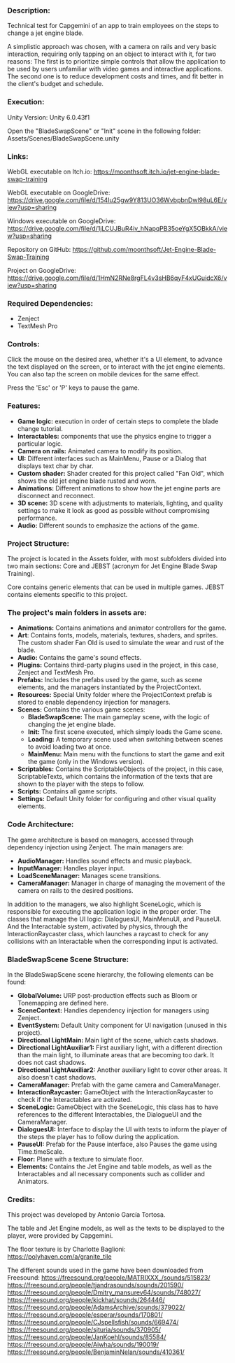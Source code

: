 ### Description:
Technical test for Capgemini of an app to train employees on the steps to change a jet engine blade.

A simplistic approach was chosen, with a camera on rails and very basic interaction, requiring only tapping on an object to interact with it, for two reasons:
The first is to prioritize simple controls that allow the application to be used by users unfamiliar with video games and interactive applications.
The second one is to reduce development costs and times, and fit better in the client's budget and schedule.

### Execution:
Unity Version: Unity 6.0.43f1

Open the "BladeSwapScene" or "Init" scene in the following folder: Assets/Scenes/BladeSwapScene.unity

### Links:
WebGL executable on Itch.io:
https://moonthsoft.itch.io/jet-engine-blade-swap-training

WebGL executable on GoogleDrive:
https://drive.google.com/file/d/154Iu25gw9Y813UO36WvbpbnDwl98uL6E/view?usp=sharing

Windows executable on GoogleDrive: 
https://drive.google.com/file/d/1jLCUJBuR4iv_hNapqPB35oeYgX5OBkkA/view?usp=sharing

Repository on GitHub:
https://github.com/moonthsoft/Jet-Engine-Blade-Swap-Training

Project on GoogleDrive:
https://drive.google.com/file/d/1HmN2RNe8rgFL4v3sHB6qyF4xUGuidcX6/view?usp=sharing

### Required Dependencies:
- Zenject
- TextMesh Pro

### Controls:
Click the mouse on the desired area, whether it's a UI element, to advance the text displayed on the screen, or to interact with the jet engine elements. 
You can also tap the screen on mobile devices for the same effect.

Press the 'Esc' or 'P' keys to pause the game.

### Features:
- __Game logic:__ execution in order of certain steps to complete the blade change tutorial.
- __Interactables:__ components that use the physics engine to trigger a particular logic.
- __Camera on rails:__ Animated camera to modify its position.
- __UI:__ Different interfaces such as MainMenu, Pause or a Dialog that displays text char by char.
- __Custom shader:__ Shader created for this project called "Fan Old", which shows the old jet engine blade rusted and worn.
- __Animations:__ Different animations to show how the jet engine parts are disconnect and reconnect.
- __3D scene:__ 3D scene with adjustments to materials, lighting, and quality settings to make it look as good as possible without compromising performance.
- __Audio:__ Different sounds to emphasize the actions of the game.

### Project Structure:
The project is located in the Assets folder, with most subfolders divided into two main sections: Core and JEBST (acronym for Jet Engine Blade Swap Training).

Core contains generic elements that can be used in multiple games. JEBST contains elements specific to this project.

### The project's main folders in assets are:
- __Animations:__ Contains animations and animator controllers for the game.
- __Art__: Contains fonts, models, materials, textures, shaders, and sprites. The custom shader Fan Old is used to simulate the wear and rust of the blade.
- __Audio:__ Contains the game's sound effects.
- __Plugins:__ Contains third-party plugins used in the project, in this case, Zenject and TextMesh Pro.
- __Prefabs:__ Includes the prefabs used by the game, such as scene elements, and the managers instantiated by the ProjectContext.
- __Resources:__ Special Unity folder where the ProjectContext prefab is stored to enable dependency injection for managers.
- __Scenes:__ Contains the various game scenes:
  - __BladeSwapScene:__ The main gameplay scene, with the logic of changing the jet engine blade.
  - __Init:__ The first scene executed, which simply loads the Game scene.
  - __Loading:__ A temporary scene used when switching between scenes to avoid loading two at once.
  - __MainMenu:__ Main menu with the functions to start the game and exit the game (only in the Windows version).
- __Scriptables:__ Contains the ScriptableObjects of the project, in this case, ScriptableTexts, which contains the information of the texts that are shown to the player with the steps to follow.
- __Scripts:__ Contains all game scripts.
- __Settings:__ Default Unity folder for configuring and other visual quality elements. 

### Code Architecture:
The game architecture is based on managers, accessed through dependency injection using Zenject. The main managers are:
- __AudioManager:__ Handles sound effects and music playback.
- __InputManager:__ Handles player input.
- __LoadSceneManager:__ Manages scene transitions.
- __CameraManager:__ Manager in charge of managing the movement of the camera on rails to the desired positions.

In addition to the managers, we also highlight SceneLogic, which is responsible for executing the application logic in the proper order.
The classes that manage the UI logic: DialoguesUI, MainMenuUI, and PauseUI.
And the Interactable system, activated by physics, through the InteractionRaycaster class, which launches a raycast to check for any collisions with an Interactable when the corresponding input is activated.

### BladeSwapScene Scene Structure:
In the BladeSwapScene scene hierarchy, the following elements can be found:

- __GlobalVolume:__ URP post-production effects such as Bloom or Tonemapping are defined here.
- __SceneContext:__ Handles dependency injection for managers using Zenject.
- __EventSystem:__ Default Unity component for UI navigation (unused in this project).
- __Directional LightMain:__ Main light of the scene, which casts shadows.
- __Directional LightAuxiliar1:__ First auxiliary light, with a different direction than the main light, to illuminate areas that are becoming too dark. It does not cast shadows.
- __Directional LightAuxiliar2:__ Another auxiliary light to cover other areas. It also doesn't cast shadows.
- __CameraManager:__ Prefab with the game camera and CameraManager.
- __InteractionRaycaster:__ GameObject with the InteractionRaycaster to check if the Interactables are activated.
- __SceneLogic:__ GameObject with the SceneLogic, this class has to have references to the different Interactables, the DialogueUI and the CameraManager.
- __DialoguesUI:__ Interface to display the UI with texts to inform the player of the steps the player has to follow during the application.
- __PauseUI:__ Prefab for the Pause interface, also Pauses the game using Time.timeScale.
- __Floor:__ Plane with a texture to simulate floor.
- __Elements:__ Contains the Jet Engine and table models, as well as the Interactables and all necessary components such as collider and Animators.

### Credits:
This project was developed by Antonio García Tortosa.

The table and Jet Engine models, as well as the texts to be displayed to the player, were provided by Capgemini.

The floor texture is by Charlotte Baglioni:
https://polyhaven.com/a/granite_tile

The different sounds used in the game have been downloaded from Freesound:
https://freesound.org/people/MATRIXXX_/sounds/515823/
https://freesound.org/people/tjandrasounds/sounds/201590/
https://freesound.org/people/Dmitry_mansurev64/sounds/748027/
https://freesound.org/people/kickhat/sounds/264446/
https://freesound.org/people/AdamsArchive/sounds/379022/
https://freesound.org/people/esperar/sounds/170801/
https://freesound.org/people/CJspellsfish/sounds/669474/
https://freesound.org/people/sjturia/sounds/370905/
https://freesound.org/people/JanKoehl/sounds/85584/
https://freesound.org/people/Aiwha/sounds/190019/
https://freesound.org/people/BenjaminNelan/sounds/410361/

